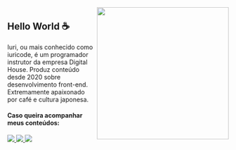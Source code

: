<img align="right" width="300" src="https://i2.wp.com/allhtaccess.info/wp-content/uploads/2018/03/programming.gif?fit=1281%2C716&ssl=1" />

## Hello World ☕

Iuri, ou mais conhecido como iuricode, é um programador instrutor da empresa Digital House. Produz conteúdo desde 2020 sobre desenvolvimento front-end. Extremamente apaixonado por café e cultura japonesa.

#### Caso queira acompanhar meus conteúdos:

<p align="left">
  <a href="https://www.instagram.com/willycbueno/" alt="Instagram">
    <img src="https://img.shields.io/badge/-Instagram-6610F2?style=for-the-badge&logo=Instagram&logoColor=FFFFFF&link=https://www.instagram.com/willycbueno"/>
  </a>
  
  <a href="https://www.linkedin.com/in/willybueno" alt="Linkedin">
    <img src="https://img.shields.io/badge/-Linkedin-6610F2?style=for-the-badge&logo=Linkedin&logoColor=FFFFFF&link=https://www.linkedin.com/in/willybueno"/>
  </a>
  
  <a href="https://api.whatsapp.com/send?phone=5543996058197" alt="Whatsapp">
    <img src="https://img.shields.io/badge/-Whatsapp-6610F2?style=for-the-badge&logo=whatsapp&logoColor=FFFFFF&link=https://api.whatsapp.com/send?phone=5543996058197"/>
  </a>
</p>
